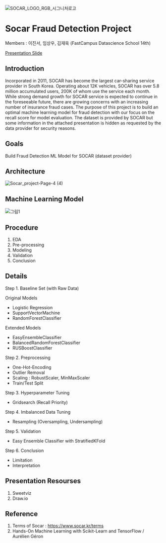 ![SOCAR_LOGO_RGB_시그니처로고](https://user-images.githubusercontent.com/68367214/100838698-40283080-34b6-11eb-8467-9351b5bbbca5.png)



# Socar Fraud Detection Project



Members : 이진서, 임상우, 김재욱 (FastCampus Datascience School 14th)

  <A href="https://drive.google.com/file/d/1LD09arvFxmVrNI5tDJ2nc9Ra7MLVEpup/view?usp=sharing"> Presentation Slide </A>
<P>

## Introduction

Incorporated in 2011, SOCAR has become the largest car-sharing service provider in South Korea. Operating about 12K vehicles, SOCAR has over 5.8 million accumulated users, 200K of whom use the service each month. While strong demand growth for SOCAR service is expected to continue in the foreseeable future, there are growing concerns with an increasing number of insurance fraud cases. The purpose of this project is to build an optimal machine learning model for fraud detection with our focus on the recall score for model evaluation. The dataset is provided by SOCAR but some information in the attached presentation is hidden as requested by the data provider for security reasons. 



## Goals

Build Fraud Detection ML Model for SOCAR (dataset provider)



## Architecture

![Socar_project-Page-4 (4)](https://user-images.githubusercontent.com/68367214/100840581-75824d80-34b9-11eb-96a5-4d4cc7f54ab4.png)




## Machine Learning Model

![그림1](https://user-images.githubusercontent.com/68367214/98902177-86faba00-24f8-11eb-92cc-5edd15d121ab.png)



## Procedure

1. EDA 
2. Pre-processing
3. Modeling
4. Validation
5. Conclusion



## Details

Step 1. Baseline Set (with Raw Data)

Original Models
- Logistic Regression
- SupportVectorMachine
- RandomForestClassifier

Extended Models
- EasyEnsembleClassifier
- BalancedRandomForestClassifier
- RUSBoostClassifier



Step 2. Preprocessing

- One-Hot-Encoding
- Outlier Removal
- Scaling : RobustScaler, MinMaxScaler
- Train/Test Split



Step 3. Hyperparameter Tuning 

 + Gridsearch (Recall Priority)


Step 4. Imbalanced Data Tuning

 + Resampling (Oversampling, Undersampling)


Step 5. Validation

 + Easy Ensemble Classifier with StratifiedKFold

 
Step 6. Conclusion
- Limitation
- Interpretation


## Presentation Resourses

1. Sweetviz
2. Draw.io


## Reference

1. Terms of Socar : https://www.socar.kr/terms
2. Hands-On Machine Learning with Scikit-Learn and TensorFlow / Aurélien Géron
